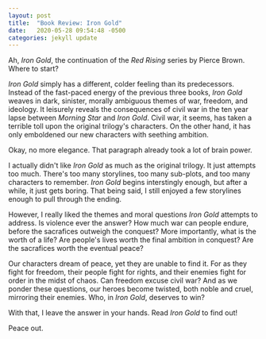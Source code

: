```yaml
---
layout: post
title:  "Book Review: Iron Gold"
date:   2020-05-28 09:54:48 -0500
categories: jekyll update
---
```


Ah, *Iron Gold*, the continuation of the *Red Rising* series by Pierce Brown. Where to start?

*Iron Gold* simply has a different, colder feeling than its predecessors. Instead of the fast-paced
energy of the previous three books, *Iron Gold* weaves in dark, sinister, morally ambiguous themes of
war, freedom, and ideology. It leisurely reveals the consequences of civil war in the ten year lapse
between *Morning Star* and *Iron Gold*. Civil war, it seems, has taken a terrible toll upon the original
trilogy's characters. On the other hand, it has only emboldened our new characters with seething
ambition.

Okay, no more elegance. That paragraph already took a lot of brain power.

I actually didn't like *Iron Gold* as much as the original trilogy. It just attempts too much. There's
too many storylines, too many sub-plots, and too many characters to remember. *Iron Gold* begins
interstingly enough, but after a while, it just gets boring. That being said, I still enjoyed a few
storylines enough to pull through the ending. 

However, I really liked the themes and moral questions *Iron Gold* attempts to address. Is violence
ever the answer? How much war can people endure, before the sacrafices outweigh the conquest? More
importantly, what is the worth of a life? Are people's lives worth the final ambition in conquest?
Are the sacrafices worth the eventual peace? 

Our characters dream of peace, yet they are unable to find it. For as they fight for freedom,
their people fight for rights, and their enemies fight for order in the midst of chaos. Can freedom
excuse civil war? And as we ponder these questions, our heroes become
twisted, both noble and cruel, mirroring their enemies. Who, in *Iron Gold*, deserves to win?

With that, I leave the answer in your hands. Read *Iron Gold* to find out!

Peace out.


